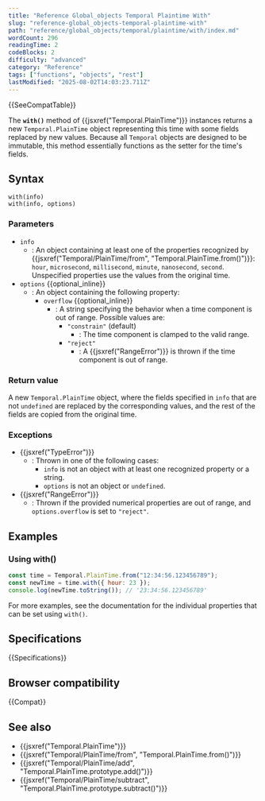 ```yaml
---
title: "Reference Global_objects Temporal Plaintime With"
slug: "reference-global_objects-temporal-plaintime-with"
path: "reference/global_objects/temporal/plaintime/with/index.md"
wordCount: 296
readingTime: 2
codeBlocks: 2
difficulty: "advanced"
category: "Reference"
tags: ["functions", "objects", "rest"]
lastModified: "2025-08-02T14:03:23.711Z"
---
```



{{SeeCompatTable}}

The **`with()`** method of {{jsxref("Temporal.PlainTime")}} instances returns a new `Temporal.PlainTime` object representing this time with some fields replaced by new values. Because all `Temporal` objects are designed to be immutable, this method essentially functions as the setter for the time's fields.

## Syntax

```js-nolint
with(info)
with(info, options)
```

### Parameters

- `info`
  - : An object containing at least one of the properties recognized by {{jsxref("Temporal/PlainTime/from", "Temporal.PlainTime.from()")}}: `hour`, `microsecond`, `millisecond`, `minute`, `nanosecond`, `second`. Unspecified properties use the values from the original time.
- `options` {{optional_inline}}
  - : An object containing the following property:
    - `overflow` {{optional_inline}}
      - : A string specifying the behavior when a time component is out of range. Possible values are:
        - `"constrain"` (default)
          - : The time component is clamped to the valid range.
        - `"reject"`
          - : A {{jsxref("RangeError")}} is thrown if the time component is out of range.

### Return value

A new `Temporal.PlainTime` object, where the fields specified in `info` that are not `undefined` are replaced by the corresponding values, and the rest of the fields are copied from the original time.

### Exceptions

- {{jsxref("TypeError")}}
  - : Thrown in one of the following cases:
    - `info` is not an object with at least one recognized property or a string.
    - `options` is not an object or `undefined`.
- {{jsxref("RangeError")}}
  - : Thrown if the provided numerical properties are out of range, and `options.overflow` is set to `"reject"`.

## Examples

### Using with()

```js
const time = Temporal.PlainTime.from("12:34:56.123456789");
const newTime = time.with({ hour: 23 });
console.log(newTime.toString()); // '23:34:56.123456789'
```

For more examples, see the documentation for the individual properties that can be set using `with()`.

## Specifications

{{Specifications}}

## Browser compatibility

{{Compat}}

## See also

- {{jsxref("Temporal.PlainTime")}}
- {{jsxref("Temporal/PlainTime/from", "Temporal.PlainTime.from()")}}
- {{jsxref("Temporal/PlainTime/add", "Temporal.PlainTime.prototype.add()")}}
- {{jsxref("Temporal/PlainTime/subtract", "Temporal.PlainTime.prototype.subtract()")}}

